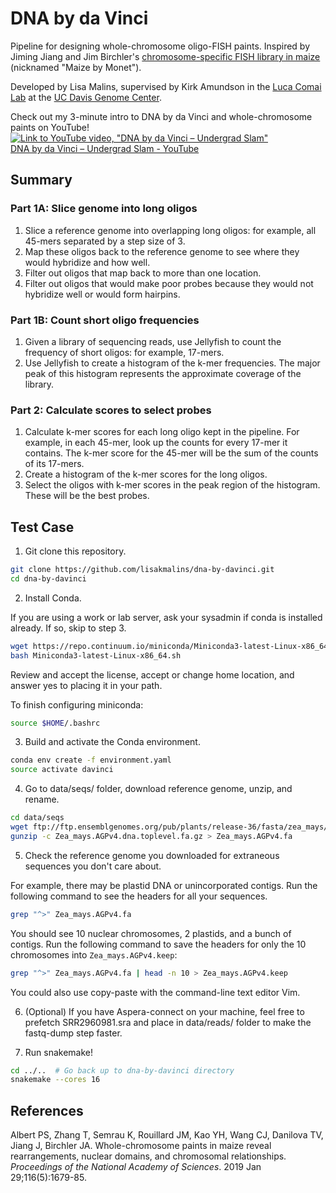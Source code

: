 # DNA by da Vinci
Pipeline for designing whole-chromosome oligo-FISH paints. Inspired by Jiming Jiang and Jim Birchler's [chromosome-specific FISH library in maize](https://doi.org/10.1073/pnas.1813957116) (nicknamed "Maize by Monet").

Developed by Lisa Malins, supervised by Kirk Amundson in the [Luca Comai Lab](http://comailab.genomecenter.ucdavis.edu/index.php/Main_Page) at the [UC Davis Genome Center](https://genomecenter.ucdavis.edu/).

Check out my 3-minute intro to DNA by da Vinci and whole-chromosome paints on YouTube!  
[![Link to YouTube video, "DNA by da Vinci – Undergrad Slam"](https://img.youtube.com/vi/u5k5BFxsBy8/0.jpg)](https://www.youtube.com/watch?v=u5k5BFxsBy8)  
[DNA by da Vinci – Undergrad Slam - YouTube](https://www.youtube.com/watch?v=u5k5BFxsBy8)

## Summary
### __Part 1A__: Slice genome into long oligos
1. Slice a reference genome into overlapping long oligos: for example, all 45-mers separated by a step size of 3.
2. Map these oligos back to the reference genome to see where they would hybridize and how well.
3. Filter out oligos that map back to more than one location.
4. Filter out oligos that would make poor probes because they would not hybridize well or would form hairpins.

### __Part 1B__: Count short oligo frequencies
1. Given a library of sequencing reads, use Jellyfish to count the frequency of short oligos: for example, 17-mers.
2. Use Jellyfish to create a histogram of the k-mer frequencies. The major peak of this histogram represents the approximate coverage of the library.

### __Part 2__: Calculate scores to select probes
1. Calculate k-mer scores for each long oligo kept in the pipeline. For example, in each 45-mer, look up the counts for every 17-mer it contains. The k-mer score for the 45-mer will be the sum of the counts of its 17-mers.
2. Create a histogram of the k-mer scores for the long oligos.
3. Select the oligos with k-mer scores in the peak region of the histogram. These will be the best probes.

## Test Case
1. Git clone this repository.
```bash
git clone https://github.com/lisakmalins/dna-by-davinci.git
cd dna-by-davinci
```

2. Install Conda.  

If you are using a work or lab server, ask your sysadmin if conda is installed already. If so, skip to step 3.
```bash
wget https://repo.continuum.io/miniconda/Miniconda3-latest-Linux-x86_64.sh
bash Miniconda3-latest-Linux-x86_64.sh
```

Review and accept the license, accept or change home location, and answer yes to placing it in your path.

To finish configuring miniconda:
```bash
source $HOME/.bashrc
```

3. Build and activate the Conda environment.
```bash
conda env create -f environment.yaml
source activate davinci
```

4. Go to data/seqs/ folder, download reference genome, unzip, and rename.
```bash
cd data/seqs
wget ftp://ftp.ensemblgenomes.org/pub/plants/release-36/fasta/zea_mays/dna/Zea_mays.AGPv4.dna.toplevel.fa.gz
gunzip -c Zea_mays.AGPv4.dna.toplevel.fa.gz > Zea_mays.AGPv4.fa
```

5. Check the reference genome you downloaded for extraneous sequences you don't care about.

  For example, there may be plastid DNA or unincorporated contigs. Run the following command to see the headers for all your sequences.

  ```bash
grep "^>" Zea_mays.AGPv4.fa
```

  You should see 10 nuclear chromosomes, 2 plastids, and a bunch of contigs. Run the following command to save the headers for only the 10 chromosomes into `Zea_mays.AGPv4.keep`:

  ```bash
grep "^>" Zea_mays.AGPv4.fa | head -n 10 > Zea_mays.AGPv4.keep
```

  You could also use copy-paste with the command-line text editor Vim.

6. (Optional) If you have Aspera-connect on your machine, feel free to prefetch SRR2960981.sra and place in data/reads/ folder to make the fastq-dump step faster.

7. Run snakemake!
```bash
cd ../..  # Go back up to dna-by-davinci directory
snakemake --cores 16
```


## References
Albert PS, Zhang T, Semrau K, Rouillard JM, Kao YH, Wang CJ, Danilova TV, Jiang J, Birchler JA. Whole-chromosome paints in maize reveal rearrangements, nuclear domains, and chromosomal relationships. *Proceedings of the National Academy of Sciences*. 2019 Jan 29;116(5):1679-85.
